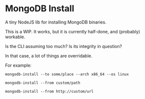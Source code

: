 MongoDB Install
=============

A tiny NodeJS lib for installing MongoDB binaries.

This is a WIP. It works, but it is currently half-done, and (probably) workable.

Is the CLI assuming too much? Is its integrity in question?

In that case, a lot of things are overridable.

For example:

    mongodb-install --to some/place --arch x86_64 --os linux

    mongodb-install --from custom/path

    mongodb-install --from http://custom/url
